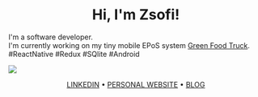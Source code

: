 <div>
  <h1 align="center">Hi, I'm Zsofi!</h1>
</div>

I'm a software developer.  
I'm currently working on my tiny mobile EPoS system [Green Food Truck](https://github.com/ZsofiaS/GreenFoodtruck).  #ReactNative #Redux #SQlite #Android


![](https://img.shields.io/badge/AVAILABLE_TO_WORK-YES-<brightgreen>)

<div>
  <p align="center">
    <a href="https://www.linkedin.com/in/zsofia-szonyi-34b8b6b6/">LINKEDIN</a> •
    <a href="https://zsofi.co.uk">PERSONAL WEBSITE</a> •
    <a href="https://zsofi.surge.sh">BLOG</a>
  </p>
</div>
